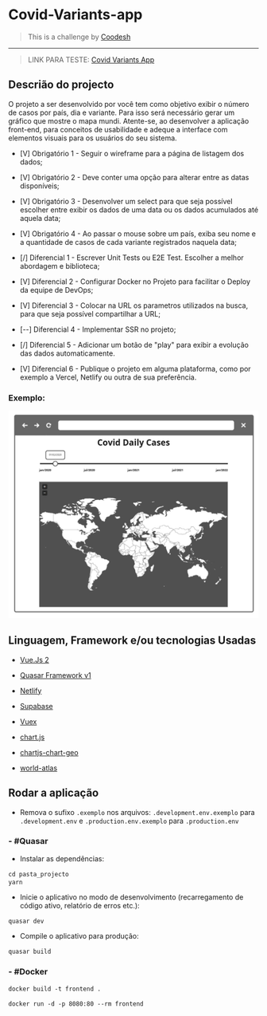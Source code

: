 # Covid-Variants-app
> 
>This is a challenge by [Coodesh](https://coodesh.com/)
>
> 
---
> 
> LINK PARA TESTE: [Covid Variants App](https://covid-variant.netlify.app/)
>
> 

## Descrião do projecto

O projeto a ser desenvolvido por você tem como objetivo exibir o número de casos por país, dia e variante. Para isso será necessário gerar um gráfico que mostre o mapa mundi. Atente-se, ao desenvolver a aplicação front-end, para conceitos de usabilidade e adeque a interface com elementos visuais para os usuários do seu sistema.

 
- [V] Obrigatório 1 - Seguir o wireframe para a página de listagem dos dados;

- [V] Obrigatório 2 - Deve conter uma opção para alterar entre as datas disponíveis;

- [V] Obrigatório 3 - Desenvolver um select para que seja possível escolher entre exibir os dados de uma data ou os dados acumulados até aquela data;

- [V] Obrigatório 4 - Ao passar o mouse sobre um país, exiba seu nome e a quantidade de casos de cada variante registrados naquela data;

- [/] Diferencial 1 - Escrever Unit Tests ou E2E Test. Escolher a melhor abordagem e biblioteca;

- [V] Diferencial 2 - Configurar Docker no Projeto para facilitar o Deploy da equipe de DevOps;

- [V] Diferencial 3 - Colocar na URL os parametros utilizados na busca, para que seja possível compartilhar a URL;

- [--] Diferencial 4 - Implementar SSR no projeto;

- [/] Diferencial 5 - Adicionar um botão de "play" para exibir a evolução das dados automaticamente.

- [V] Diferencial 6 - Publique o projeto em alguma plataforma, como por exemplo a Vercel, Netlify ou outra de sua preferência.




### Exemplo:

![Exemplo](./wireframe.jpg)



##  Linguagem, Framework e/ou tecnologias Usadas

- [Vue.Js 2](https://v2.vuejs.org/)
- [Quasar Framework v1](https://v1.quasar.dev/)
- [Netlify](https://www.netlify.com/)


- [Supabase](https://supabase.com/)
- [Vuex](https://vuex.vuejs.org/)
- [chart.js](https://www.chartjs.org/)  
- [chartjs-chart-geo](https://www.npmjs.com/package/chartjs-chart-geo)  
- [world-atlas](https://www.npmjs.com/package/world-atlas) 

## Rodar a aplicação

* Remova o sufixo `.exemplo` nos arquivos: ```.development.env.exemplo``` para ```.development.env``` e ```.production.env.exemplo``` para ```.production.env``` 


### - #Quasar 

- Instalar as dependências:
```
cd pasta_projecto
yarn
```

- Inicie o aplicativo no modo de desenvolvimento (recarregamento de código ativo, relatório de erros etc.):
```
quasar dev
```

- Compile o aplicativo para produção:
```
quasar build
```

### - #Docker


```
docker build -t frontend .
```


```
docker run -d -p 8080:80 --rm frontend
```

